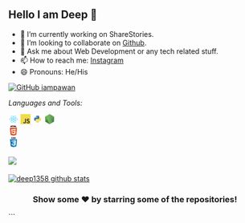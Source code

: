 ## Hello I am  Deep 👋


- 🔭 I’m currently working on ShareStories.
- 👯 I’m looking to collaborate on [Github](https://github.com/deep1358).
- 💬 Ask me about Web Development or any tech related stuff.
- 📫 How to reach me: [Instagram ](https://www.instagram.com/_.deep7._/) 
- 😄 Pronouns: He/His

[![GitHub iampawan](https://img.shields.io/github/followers/deep1358?label=follow&style=social)](https://github.com/deep1358)



*Languages and Tools:*  


<code><img height="20" src="https://raw.githubusercontent.com/github/explore/80688e429a7d4ef2fca1e82350fe8e3517d3494d/topics/react/react.png"></code>
<code><img height="20" src="https://raw.githubusercontent.com/github/explore/80688e429a7d4ef2fca1e82350fe8e3517d3494d/topics/javascript/javascript.png"></code>
<code><img height="20" src="https://raw.githubusercontent.com/github/explore/80688e429a7d4ef2fca1e82350fe8e3517d3494d/topics/python/python.png"></code>
<code><img height="20" src="https://raw.githubusercontent.com/github/explore/80688e429a7d4ef2fca1e82350fe8e3517d3494d/topics/nodejs/nodejs.png"></code>    
<code><img height="20" src="https://raw.githubusercontent.com/github/explore/80688e429a7d4ef2fca1e82350fe8e3517d3494d/topics/html/html.png"></code>   
<code><img height="20" src="https://raw.githubusercontent.com/github/explore/80688e429a7d4ef2fca1e82350fe8e3517d3494d/topics/css/css.png"></code>  


<a href="https://github.com/deep1358">
  <img align="center" src="https://github-readme-stats.vercel.app/api/top-langs/?username=deep1358&theme=radical&hide_langs_below=1" />
</a>
<br />
<br />
<a href="https://github.com/deep1358">
 <img align="center" src="https://github-readme-stats.vercel.app/api?username=deep1358&show_icons=true&theme=radical&line_height=27" alt="deep1358 github stats"/>
</a>



<div align="center">

### Show some ❤️ by starring some of the repositories!

</div>
```
